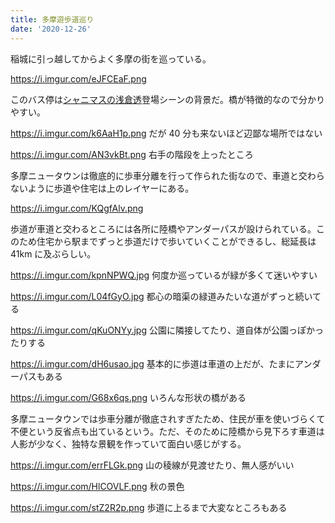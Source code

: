 ```yaml
---
title: 多摩遊歩道巡り
date: '2020-12-26'
---
```


稲城に引っ越してからよく多摩の街を巡っている。

https://i.imgur.com/eJFCEaF.png

このバス停は[シャニマスの浅倉透](https://shinycolors.idolmaster.jp/idol/noctchill/toru.html)登場シーンの背景だ。橋が特徴的なので分かりやすい。

https://i.imgur.com/k6AaH1p.png
だが 40 分も来ないほど辺鄙な場所ではない

https://i.imgur.com/AN3vkBt.png
右手の階段を上ったところ

多摩ニュータウンは徹底的に歩車分離を行って作られた街なので、車道と交わらないように歩道や住宅は上のレイヤーにある。

https://i.imgur.com/KQgfAlv.png

歩道が車道と交わるところには各所に陸橋やアンダーパスが設けられている。このため住宅から駅までずっと歩道だけで歩いていくことができるし、総延長は 41km に及ぶらしい。

https://i.imgur.com/kpnNPWQ.jpg
何度か巡っているが緑が多くて迷いやすい

https://i.imgur.com/L04fGyO.jpg
都心の暗渠の緑道みたいな道がずっと続いてる

https://i.imgur.com/qKuONYy.jpg
公園に隣接してたり、道自体が公園っぽかったりする

https://i.imgur.com/dH6usao.jpg
基本的に歩道は車道の上だが、たまにアンダーパスもある

https://i.imgur.com/G68x6qs.png
いろんな形状の橋がある

多摩ニュータウンでは歩車分離が徹底されすぎたため、住民が車を使いづらくて不便という反省点も出ているという。ただ、そのために陸橋から見下ろす車道は人影が少なく、独特な景観を作っていて面白い感じがする。

https://i.imgur.com/errFLGk.png
山の稜線が見渡せたり、無人感がいい

https://i.imgur.com/HlCOVLF.png
秋の景色

https://i.imgur.com/stZ2R2p.png
歩道に上るまで大変なところもある
